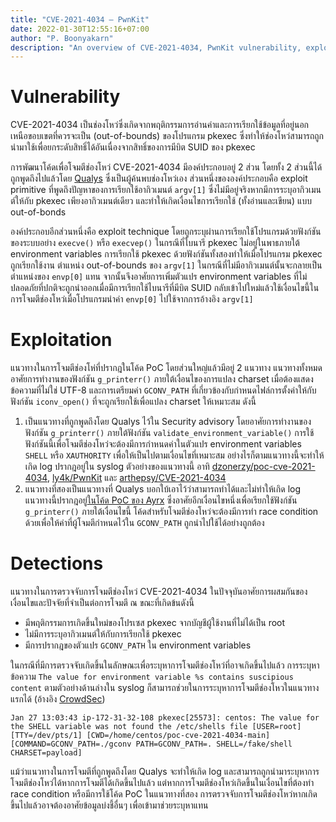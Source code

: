 ```yaml
---
title: "CVE-2021-4034 — PwnKit"
date: 2022-01-30T12:55:16+07:00
author: "P. Boonyakarn"
description: "An overview of CVE-2021-4034, PwnKit vulnerability, exploit primitive, strategies and detections"
---
```


# Vulnerability

CVE-2021-4034 เป็นช่องโหว่ซึ่งเกิดจากพฤติกรรมการอ่านค่าและการเรียกใช้ข้อมูลที่อยู่นอกเหนือขอบเขตที่ควรจะเป็น (out-of-bounds) ของโปรแกรม pkexec ซึ่งทำให้ช่องโหว่สามารถถูกนำมาใช้เพื่อยกระดับสิทธิ์ได้อันเนื่องจากสิทธิ์ของการมีบิต SUID ของ pkexec

การพัฒนาโค้ดเพื่อโจมตีช่องโหว่ CVE-2021-4034 มีองค์ประกอบอยู่ 2 ส่วน โดยทั้ง 2 ส่วนนี้ได้ถูกพูดถึงไปแล้วโดย [Qualys](https://www.qualys.com/2022/01/25/cve-2021-4034/pwnkit.txt) ซึ่งเป็นผู้ค้นพบช่องโหว่เอง ส่วนหนึ่งขององค์ประกอบคือ exploit primitive ที่พูดถึงปัญหาของการเรียกใช้อากิวเมนต์ `argv[1]` ซึ่งไม่มีอยู่จริงหากมีการระบุอากิวเมนต์ให้กับ pkexec เพียงอากิวเมนต์เดียว และทำให้เกิดเงื่อนไขการเรียกใช้ (ทั้งอ่านและเขียน) แบบ out-of-bonds

องค์ประกอบอีกส่วนหนึ่งคือ exploit technique โดยถูกระบุผ่านการเรียกใช้โปรแกรมด้วยฟังก์ชันของระบบอย่าง `execve()` หรือ `execvep()` ในกรณีที่ไบนารี pkexec ไม่อยู่ในพาธภายใต้ environment variables การเรียกใช้ pkexec ด้วยฟังก์ชันทั้งสองทำให้เมื่อโปรแกรม pkexec ถูกเรียกใช้งาน ตำแหน่ง out-of-bounds ของ `argv[1]` ในกรณีที่ไม่มีอากิวเมนต์นั้นจะกลายเป็นตำแหน่งของ `envp[0]` แทน จากนั้นจึงอาศัยการเพิ่มตัวแปร environment variables ที่ไม่ปลอดภัยที่ปกติจะถูกนำออกเมื่อมีการเรียกใช้ไบนารีที่มีบิต SUID กลับเข้าไปใหม่แล้วใช้เงื่อนไขนี้ในการโจมตีช่องโหว่เมื่อโปรแกรมนำค่า `envp[0]` ไปใช้จากการอ้างอิง `argv[1]`

# Exploitation

แนวทางในการโจมตีช่องโห่ที่ปรากฎในโค้ด PoC โดยส่วนใหญ่แล้วมีอยู่ 2 แนวทาง แนวทางทั้งหมดอาศัยการทำงานของฟังก์ชัน `g_printerr()` ภายใต้เงื่อนไของการแปลง charset เมื่อต้องแสดงข้อความที่ไม่ใช่ UTF-8 และการเตรียมค่า `GCONV_PATH` ที่เกี่ยวข้องกับกำหนดไฟล์การตั้งค่าให้กับฟังก์ชัน `iconv_open()` ที่จะถูกเรียกใช้เพื่อแปลง charset ให้เหมาะสม ดังนี้

1. เป็นแนวทางที่ถูกพูดถึงโดย Qualys ไว้ใน Security advisory โดยอาศัยการทำงานของฟังก์ชัน `g_printerr()` ภายใต้ฟังก์ชัน `validate_environment_variable()` การใช้ฟังก์ชันนี้เพื่อโจมตีช่องโหว่จะต้องมีการกำหนดค่าในตัวแปร environment variables `SHELL` หรือ `XAUTHORITY` เพื่อให้เป็นไปตามเงื่อนไขที่เหมาะสม อย่างไรก็ตามแนวทางนี้จะทำให้เกิด log ปรากฎอยู่ใน syslog ตัวอย่างของแนวทางนี้ อาทิ [dzonerzy/poc-cve-2021-4034](https://github.com/dzonerzy/poc-cve-2021-4034), [ly4k/PwnKit](https://github.com/ly4k/PwnKit) และ [arthepsy/CVE-2021-4034](https://github.com/arthepsy/CVE-2021-4034)
2. แนวทางที่สองเป็นแนวทางที่ Qualys บอกใบ้เอาไว้ว่าสามารถทำได้และไม่ทำให้เกิด log แนวทางนี้ปรากฎอยู่[ในโค้ด PoC ของ Ayrx](https://www.ayrx.me/pwnkit-no-logs/) ซึ่งอาศัยอีกเงื่อนไขหนึ่งเพื่อเรียกใช้ฟังก์ชัน `g_printerr()` ภายใต้เงื่อนไขนี้ โค้ดสำหรับโจมตีช่องโหว่จะต้องมีการทำ race condition ด้วยเพื่อให้ค่าที่ผู้โจมตีกำหนดไว้ใน `GCONV_PATH` ถูกนำไปใช้ได้อย่างถูกต้อง

# Detections

แนวทางในการตรวจจับการโจมตีช่องโหว่ CVE-2021-4034 ในปัจจุบันอาศัยการผสมกันของเงื่อนไขและปัจจัยที่จำเป็นต่อการโจมตี ณ ขณะที่เกิดข้นดังนี้

- มีพฤติกรรมการเกิดขึ้นใหม่ของโปรเซส pkexec จากบัญชีผู้ใช้งานที่ไม่ได้เป็น root
- ไม่มีการระบุอากิวเมนต์ให้กับการเรียกใช้ pkexec
- มีการปรากฎของตัวแปร `GCONV_PATH` ใน environment variables

ในกรณีที่มีการตรวจจับเกิดขึ้นในลักษณะเพื่อระบุหาการโจมตีช่องโหว่ที่อาจเกิดขึ้นไปแล้ว การระบุหาข้อความ `The value for environment variable %s contains suscipious content` ตามตัวอย่างด้านล่างใน syslog ก็สามารถช่วยในการระบุหาการโจมตีช่องโหวในแนวทางแรกได้ (อ้างอิง [CrowdSec](https://crowdsec.net/blog/pwnkit-avoid-privilege-escalation-with-crowdsec/))

```
Jan 27 13:03:43 ip-172-31-32-108 pkexec[25573]: centos: The value for the SHELL variable was not found the /etc/shells file [USER=root] [TTY=/dev/pts/1] [CWD=/home/centos/poc-cve-2021-4034-main] [COMMAND=GCONV_PATH=./gconv PATH=GCONV_PATH=. SHELL=/fake/shell CHARSET=payload]
```

แม้ว่าแนวทางในการโจมตีที่ถูกพูดถึงโดย Qualys จะทำให้เกิด log และสามารถถูกนำมาระบุหาการโจมตีช่องโหว่ได้หากการโจมตีได้เกิดขึ้นไปแล้ว แต่หากการโจมตีช่องโหว่เกิดขึ้นในเงื่อนไขที่ต้องทำ race condition หรือมีการใช้โค้ด PoC ในแนวทางที่สอง การตรวจจับการโจมตีช่องโหว่หากเกิดขึ้นไปแล้วอาจต้องอาศัยข้อมูลบ่งชี้อื่นๆ เพื่อเข้ามาช่วยระบุหาแทน

